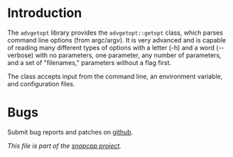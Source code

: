 
# Introduction

The `advgetopt` library provides the `advgetopt::getopt` class, which
parses command line options (from argc/argv). It is very advanced and
is capable of reading many different types of options with a letter
(-h) and a word (--verbose) with no parameters, one parameter, any
number of parameters, and a set of "filenames," parameters without
a flag first.

The class accepts input from the command line, an environment variable,
and configuration files.


# Bugs

Submit bug reports and patches on
[github](https://github.com/m2osw/advgetopt/issues).


_This file is part of the [snapcpp project](https://snapwebsites.org/)._
